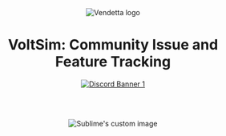 
<div align="center">

  <img src="https://github.com/user-attachments/assets/6163fe30-b37b-41f1-afde-6d704eb1b21e" alt="Vendetta logo"/>
  
  # VoltSim: Community Issue and Feature Tracking

[![Discord Banner 1](https://discord.com/api/guilds/1238617639836979212/widget.png?style=banner1)](https://discord.gg/nBkWTWncvf)



</div>




</br>
</br>

<p align="center">
  <img src="https://user-images.githubusercontent.com/94251430/144751415-8a8c8bc8-b3a2-4d89-8828-76361700eafb.gif" alt="Sublime's custom image"/>
</p>
